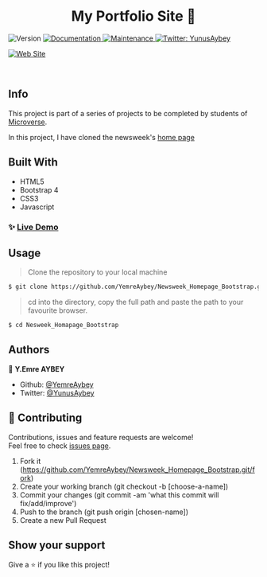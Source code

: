 <h1 align="center">My Portfolio Site 👋</h1>
<p>
  <img alt="Version" src="https://img.shields.io/badge/version-1.0.0-blue.svg?cacheSeconds=2592000" />
  <a href="https://github.com/YemreAybey/Newsweek_Homepage_Bootstrap#readme" target="_blank">
    <img alt="Documentation" src="https://img.shields.io/badge/documentation-yes-brightgreen.svg" />
  </a>
  <a href="https://github.com/YemreAybey/Newsweek_Homepage_Bootstrap/commit-activity" target="_blank">
    <img alt="Maintenance" src="https://img.shields.io/badge/Maintained%3F-yes-green.svg" />
  </a>
   <a href="https://twitter.com/YunusAybey" target="_blank">
    <img alt="Twitter: YunusAybey" src="https://img.shields.io/twitter/follow/YunusAybey.svg?style=social" />
  </a>
</p>
<p>
 <a align="center" href="https://yemreaybey.github.io/Newsweek_Homepage_Bootstrap" target="_blank">
    <img alt="Web Site" src="https://res.cloudinary.com/yemreaybey/image/upload/v1576076967/Portfolio/newsweek_a4cjy0.png" />
  </a>
</p>

<br>

## Info

This project is part of a series of projects to be completed by students of [Microverse](https://www.microverse.org/ "The Global School for Remote Software Developers!").

In this project, I have cloned the newsweek's [home page](https://www.newsweek.com/)

## Built With

- HTML5
- Bootstrap 4
- CSS3
- Javascript

### ✨ [Live Demo](https://yemreaybey.github.io/Newsweek_Homepage_Bootstrap)

## Usage

> Clone the repository to your local machine

```sh
$ git clone https://github.com/YemreAybey/Newsweek_Homepage_Bootstrap.git
```

> cd into the directory, copy the full path and paste the path to your favourite browser.

```sh
$ cd Nesweek_Homapage_Bootstrap
```

## Authors

👤 **Y.Emre AYBEY**

- Github: [@YemreAybey](https://github.com/YemreAybey)
- Twitter: [@YunusAybey](https://twitter.com/YunusAybey)

## 🤝 Contributing

Contributions, issues and feature requests are welcome!<br />Feel free to check [issues page](https://github.com/YemreAybey/Newsweek_Homepage_Bootstrap/issues).

1. Fork it (https://github.com/YemreAybey/Newsweek_Homepage_Bootstrap.git/fork)
2. Create your working branch (git checkout -b [choose-a-name])
3. Commit your changes (git commit -am 'what this commit will fix/add/improve')
4. Push to the branch (git push origin [chosen-name])
5. Create a new Pull Request

## Show your support

Give a ⭐️ if you like this project!
